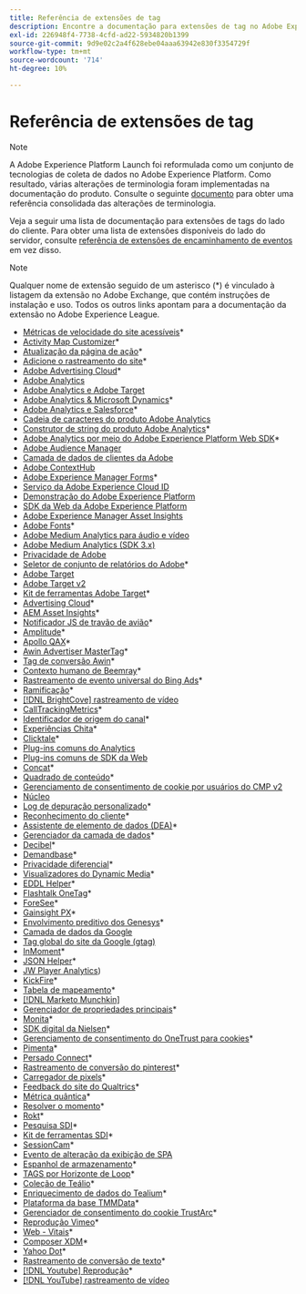 ```yaml
---
title: Referência de extensões de tag
description: Encontre a documentação para extensões de tag no Adobe Experience Platform.
exl-id: 226948f4-7738-4cfd-ad22-5934820b1399
source-git-commit: 9d9e02c2a4f628ebe04aaa63942e830f3354729f
workflow-type: tm+mt
source-wordcount: '714'
ht-degree: 10%

---
```


# Referência de extensões de tag

>[!NOTE]
>
>A Adobe Experience Platform Launch foi reformulada como um conjunto de tecnologias de coleta de dados no Adobe Experience Platform. Como resultado, várias alterações de terminologia foram implementadas na documentação do produto. Consulte o seguinte [documento](../../term-updates.md) para obter uma referência consolidada das alterações de terminologia.

Veja a seguir uma lista de documentação para extensões de tags do lado do cliente. Para obter uma lista de extensões disponíveis do lado do servidor, consulte [referência de extensões de encaminhamento de eventos](../server/overview.md) em vez disso.

>[!NOTE]
>
>Qualquer nome de extensão seguido de um asterisco (*) é vinculado à listagem da extensão no Adobe Exchange, que contém instruções de instalação e uso. Todos os outros links apontam para a documentação da extensão no Adobe Experience League.

* [Métricas de velocidade do site acessíveis](https://exchange.adobe.com/apps/ec/103053)*
* [Activity Map Customizer](https://exchange.adobe.com/apps/ec/101531)*
* [Atualização da página de ação](https://exchange.adobe.com/apps/ec/102848)*
* [Adicione o rastreamento do site](https://exchange.adobe.com/apps/ec/103195)*
* [Adobe Advertising Cloud](https://exchange.adobe.com/apps/ec/100155)*
* [Adobe Analytics](./analytics/overview.md)
* [Adobe Analytics e Adobe Target](https://exchange.adobe.com/apps/ec/105363/*6sense-for-analytics-and-target)
* [Adobe Analytics &amp; Microsoft Dynamics](https://exchange.adobe.com/apps/ec/102966)*
* [Adobe Analytics e Salesforce](https://exchange.adobe.com/apps/ec/101530)*
* [Cadeia de caracteres do produto Adobe Analytics](./product-string/overview.md)
* [Construtor de string do produto Adobe Analytics](https://exchange.adobe.com/apps/ec/101461)*
* [Adobe Analytics por meio do Adobe Experience Platform Web SDK](https://exchange.adobe.com/apps/ec/108985/search-discovery-for-adobe-analytics-via-aep-web-sdk)*
* [Adobe Audience Manager](./audience-manager/overview.md)
* [Camada de dados de clientes da Adobe](./client-data-layer/overview.md)
* [Adobe ContextHub](./contexthub/overview.md)
* [Adobe Experience Manager Forms](https://exchange.adobe.com/apps/ec/107493)*
* [Serviço da Adobe Experience Cloud ID](./id-service/overview.md)
* [Demonstração do Adobe Experience Platform](./platform-demo/overview.md)
* [SDK da Web da Adobe Experience Platform](./sdk/overview.md)
* [Adobe Experience Manager Asset Insights](./asset-insights/overview.md)
* [Adobe Fonts](https://exchange.adobe.com/apps/ec/101538)*
* [Adobe Medium Analytics para áudio e vídeo](./media-analytics/overview.md)
* [Adobe Medium Analytics (SDK 3.x)](./media-analytics-3x/overview.md)
* [Privacidade de Adobe](./privacy/overview.md)
* [Seletor de conjunto de relatórios do Adobe](https://exchange.adobe.com/apps/ec/100640)*
* [Adobe Target](./target/overview.md)
* [Adobe Target v2](./target-v2/overview.md)
* [Kit de ferramentas Adobe Target](https://exchange.adobe.com/apps/ec/100640)*
* [Advertising Cloud](https://exchange.adobe.com/apps/ec/100640)*
* [AEM Asset Insights](https://exchange.adobe.com/apps/ec/103406)*
* [Notificador JS de travão de avião](https://exchange.adobe.com/apps/ec/103342)*
* [Amplitude](https://exchange.adobe.com/apps/ec/108010)*
* [Apollo QAX](https://exchange.adobe.com/apps/ec/105068)*
* [Awin Advertiser MasterTag](https://exchange.adobe.com/apps/ec/103176)*
* [Tag de conversão Awin](https://exchange.adobe.com/apps/ec/103240)*
* [Contexto humano de Beemray](https://exchange.adobe.com/apps/ec/101063)*
* [Rastreamento de evento universal do Bing Ads](https://exchange.adobe.com/apps/ec/100154)*
* [Ramificação](https://exchange.adobe.com/apps/ec/101382)*
* [[!DNL BrightCove] rastreamento de vídeo](./brightcove/overview.md)
* [CallTrackingMetrics](https://exchange.adobe.com/apps/ec/107695)*
* [Identificador de origem do canal](https://exchange.adobe.com/apps/ec/101412)*
* [Experiências Chita](https://exchange.adobe.com/apps/ec/102759)*
* [Clicktale](https://exchange.adobe.com/apps/ec/100082)*
* [Plug-ins comuns do Analytics](./plugins/overview.md)
* [Plug-ins comuns de SDK da Web](./web-sdk-plugins/overview.md)
* [Concat](https://exchange.adobe.com/apps/ec/104690)*
* [Quadrado de conteúdo](https://exchange.adobe.com/apps/ec/100364)*
* [Gerenciamento de consentimento de cookie por usuários do CMP v2](https://exchange.adobe.com/apps/ec/*107037)
* [Núcleo](./core/overview.md)
* [Log de depuração personalizado](https://exchange.adobe.com/apps/ec/104698)*
* [Reconhecimento do cliente](https://exchange.adobe.com/apps/ec/100688)*
* [Assistente de elemento de dados (DEA)](https://exchange.adobe.com/apps/ec/101413)*
* [Gerenciador da camada de dados](https://exchange.adobe.com/apps/ec/101462)*
* [Decibel](https://exchange.adobe.com/apps/ec/100913)*
* [Demandbase](https://exchange.adobe.com/apps/ec/101605)*
* [Privacidade diferencial](https://exchange.adobe.com/apps/ec/104535)*
* [Visualizadores do Dynamic Media](https://exchange.adobe.com/apps/ec/103048)*
* [EDDL Helper](https://exchange.adobe.com/apps/ec/107691)*
* [Flashtalk OneTag](https://exchange.adobe.com/apps/ec/101392)*
* [ForeSee](https://exchange.adobe.com/apps/ec/100164)*
* [Gainsight PX](https://exchange.adobe.com/apps/ec/103343)*
* [Envolvimento preditivo dos Genesys](https://exchange.adobe.com/apps/ec/106148)*
* [Camada de dados da Google](./google-data-layer/overview.md)
* [Tag global do site da Google (gtag)](https://exchange.adobe.com/apps/ec/101437/*google-global-site-tag-gtag)
* [InMoment](https://exchange.adobe.com/apps/ec/100847)*
* [JSON Helper](https://exchange.adobe.com/apps/ec/106449)*
* [JW Player Analytics](https://exchange.a[](https://exchange.adobe.com/apps/ec/101460/*sdi-toolkit)dobe.com/apps/ec/101523))
* [KickFire](https://exchange.adobe.com/apps/ec/101621)*
* [Tabela de mapeamento](https://exchange.adobe.com/apps/ec/103136)*
* [[!DNL Marketo Munchkin]](./marketo/overview.md)
* [Gerenciador de propriedades principais](https://exchange.adobe.com/apps/ec/102992)*
* [Monita](https://exchange.adobe.com/apps/ec/106544)*
* [SDK digital da Nielsen](https://exchange.adobe.com/apps/ec/101361)*
* [Gerenciamento de consentimento do OneTrust para cookies](https://exchange.adobe.com/apps/ec/100340)*
* [Pimenta](https://exchange.adobe.com/apps/ec/103587)*
* [Persado Connect](https://exchange.adobe.com/apps/ec/103745)*
* [Rastreamento de conversão do pinterest](https://exchange.adobe.com/apps/ec/100523)*
* [Carregador de pixels](https://exchange.adobe.com/apps/ec/100152)*
* [Feedback do site do Qualtrics](https://exchange.adobe.com/apps/ec/101569)*
* [Métrica quântica](https://exchange.adobe.com/apps/ec/101535)*
* [Resolver o momento](https://exchange.adobe.com/apps/ec/108352)*
* [Rokt](https://exchange.adobe.com/apps/ec/107591)*
* [Pesquisa SDI](https://exchange.adobe.com/apps/ec/102991)*
* [Kit de ferramentas SDI](https://exchange.adobe.com/apps/ec/101460)*
* [SessionCam](https://exchange.adobe.com/apps/ec/100517)*
* [Evento de alteração da exibição de SPA](https://partners.adobe.com/exchangeprogram/experiencecloud/exchange.details.105867.html)
* [Espanhol de armazenamento](https://exchange.adobe.com/apps/ec/102990)*
* [TAGS por Horizonte de Loop](https://exchange.adobe.com/apps/ec/106092)*
* [Coleção de Teálio](https://exchange.adobe.com/apps/ec/104217)*
* [Enriquecimento de dados do Tealium](https://exchange.adobe.com/apps/ec/104217)*
* [Plataforma da base TMMData](https://exchange.adobe.com/apps/ec/100148)*
* [Gerenciador de consentimento do cookie TrustArc](https://exchange.adobe.com/apps/ec/107037)*
* [Reprodução Vimeo](https://exchange.adobe.com/apps/ec/108937)*
* [Web - Vitais](https://exchange.adobe.com/apps/ec/106769)*
* [Composer XDM](https://exchange.adobe.com/apps/ec/106062)*
* [Yahoo Dot](https://exchange.adobe.com/apps/ec/106062)*
* [Rastreamento de conversão de texto](https://exchange.adobe.com/apps/ec/103174)*
* [[!DNL Youtube] Reprodução](https://exchange.adobe.com/apps/ec/103174)*
* [[!DNL YouTube] rastreamento de vídeo](./youtube/overview.md)
